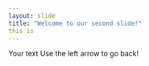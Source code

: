 ```yaml
---
layout: slide
title: "Welcome to our second slide!"
this is
---
```

Your text
Use the left arrow to go back!
